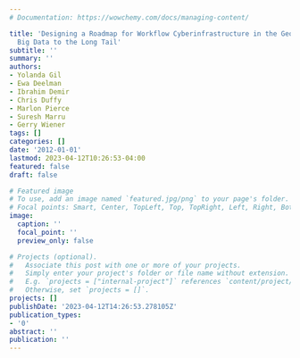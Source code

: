 ```yaml
---
# Documentation: https://wowchemy.com/docs/managing-content/

title: 'Designing a Roadmap for Workflow Cyberinfrastructure in the Geosciences: From
  Big Data to the Long Tail'
subtitle: ''
summary: ''
authors:
- Yolanda Gil
- Ewa Deelman
- Ibrahim Demir
- Chris Duffy
- Marlon Pierce
- Suresh Marru
- Gerry Wiener
tags: []
categories: []
date: '2012-01-01'
lastmod: 2023-04-12T10:26:53-04:00
featured: false
draft: false

# Featured image
# To use, add an image named `featured.jpg/png` to your page's folder.
# Focal points: Smart, Center, TopLeft, Top, TopRight, Left, Right, BottomLeft, Bottom, BottomRight.
image:
  caption: ''
  focal_point: ''
  preview_only: false

# Projects (optional).
#   Associate this post with one or more of your projects.
#   Simply enter your project's folder or file name without extension.
#   E.g. `projects = ["internal-project"]` references `content/project/deep-learning/index.md`.
#   Otherwise, set `projects = []`.
projects: []
publishDate: '2023-04-12T14:26:53.278105Z'
publication_types:
- '0'
abstract: ''
publication: ''
---
```

